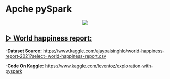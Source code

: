# Apche pySpark

<center><img src="https://www.edureka.co/blog/wp-content/uploads/2018/07/PySpark-logo-1.jpeg"></center>

 ## [▻ World happiness report:](https://github.com/leventozdemir/Apche-pySpark/tree/main/world-happiness-report)
 
  **-Dataset Source:** https://www.kaggle.com/ajaypalsinghlo/world-happiness-report-2021?select=world-happiness-report.csv
  
  **-Code On Kaggle:** https://www.kaggle.com/leventoz/exploration-with-pyspark
